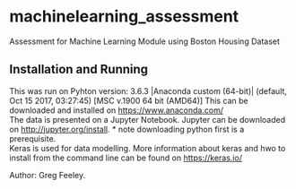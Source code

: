 # machinelearning_assessment
Assessment for Machine Learning Module using Boston Housing Dataset

## Installation and Running

This was run on Pyhton version: 3.6.3 |Anaconda custom (64-bit)| (default, Oct 15 2017, 03:27:45) [MSC v.1900 64 bit (AMD64)]
This can be downloaded and installed on https://www.anaconda.com/<br>
The data is presented on a Jupyter Notebook.
Jupyter can be downloaded on http://jupyter.org/install. * note downloading python first is a prerequisite.<br>
Keras is used for data modelling.
More information about keras and hwo to install from the command line can be found on https://keras.io/

Author: Greg Feeley.
